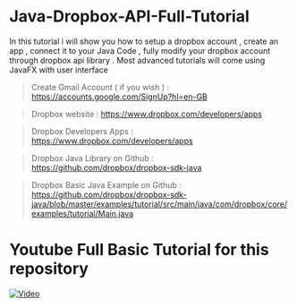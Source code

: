 # Java-Dropbox-API-Full-Tutorial
In this tutorial i will show you how to setup a dropbox account , create an app , connect it to your Java Code , fully modify your dropbox account through dropbox api library . Most advanced tutorials will come using JavaFX with user interface 


>Create Gmail Account ( if you wish ) : https://accounts.google.com/SignUp?hl=en-GB

>Dropbox website : https://www.dropbox.com/developers/apps

>Dropbox Developers Apps : https://www.dropbox.com/developers/apps

>Dropbox Java Library on Github : https://github.com/dropbox/dropbox-sdk-java

>Dropbox Basic Java Example on Github : https://github.com/dropbox/dropbox-sdk-java/blob/master/examples/tutorial/src/main/java/com/dropbox/core/examples/tutorial/Main.java

# Youtube Full Basic Tutorial for this repository
[![Video](http://img.youtube.com/vi/JPs3OTbgjGY/0.jpg)](https://www.youtube.com/watch?v=JPs3OTbgjGY)


